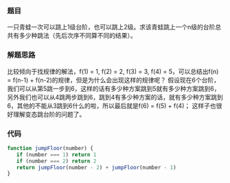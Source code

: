 ### 题目
一只青蛙一次可以跳上1级台阶，也可以跳上2级。求该青蛙跳上一个n级的台阶总共有多少种跳法（先后次序不同算不同的结果）。

### 解题思路
比较倾向于找规律的解法，f(1) = 1, f(2) = 2, f(3) = 3, f(4) = 5，可以总结出f(n) = f(n-1) + f(n-2)的规律，但是为什么会出现这样的规律呢？
假设现在6个台阶，我们可以从第5跳一步到6，这样的话有多少种方案跳到5就有多少种方案跳到6，另外我们也可以从4跳两步跳到6，跳到4有多少种方案的话，就有多少种方案跳到6，其他的不能从3跳到6什么的啦，所以最后就是f(6) = f(5) + f(4)；
这样子也很好理解变态跳台阶的问题了。

### 代码
```js
function jumpFloor(number) {
   if (number === 1) return 1
   if (number === 2) return 2
   return jumpFloor(number - 2) + jumpFloor(number - 1)
}
```